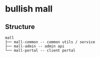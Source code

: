 # bullish mall

## Structure
```
mall
├── mall-common -- common utils / service
├── mall-admin -- admin api
└── mall-portal -- client portal
```
